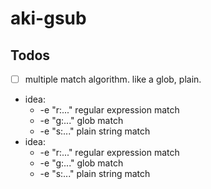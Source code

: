 # aki-gsub

## Todos

- [ ] multiple match algorithm. like a glob, plain.

+ idea:
  * -e "r:..." regular expression match
  * -e "g:..." glob match
  * -e "s:..." plain string match
+ idea:
  * -e "r:..." regular expression match
  * -e "g:..." glob match
  * -e "s:..." plain string match
